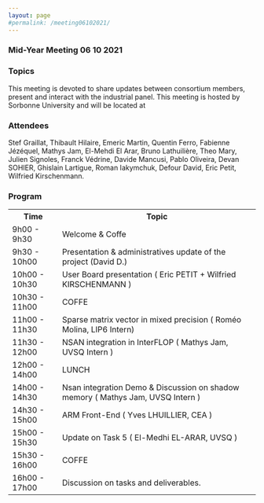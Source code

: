 ```yaml
---
layout: page
#permalink: /meeting06102021/
---
```

### Mid-Year Meeting 06 10 2021

### Topics
This meeting is devoted to share updates between consortium members, present and interact with the industrial panel. 
This meeting is hosted by Sorbonne University and will be located at 

### Attendees
Stef Graillat, Thibault Hilaire, Emeric Martin, Quentin Ferro, Fabienne Jézéquel, Mathys Jam, El-Mehdi El Arar, Bruno Lathuilière, Theo Mary, Julien Signoles, Franck Védrine, Davide Mancusi, Pablo Oliveira, Devan SOHIER, Ghislain Lartigue, Roman Iakymchuk, 
Defour David, Eric Petit, Wilfried Kirschenmann.

### Program
<table>
<tr>
<th> Time </th>
<th> Topic </th>
</tr>

<tr>
<td>9h00 - 9h30</td>
<td>Welcome & Coffe </td>
</tr>

<tr>
<td>9h30 - 10h00</td>
<td> Presentation & administratives update of the project (David D.) </td>
</tr>

<tr>
<td>10h00 - 10h30</td>
<td> User Board presentation ( Eric PETIT + Wilfried KIRSCHENMANN )</td>
</tr>

<tr>
<td>10h30 - 11h00</td>
<td> COFFE </td>
</tr>

<tr>
<td>11h00 - 11h30</td>
<td> Sparse matrix vector in mixed precision ( Roméo Molina, LIP6 Intern)</td>
</tr>

<tr>
<td>11h30 - 12h00</td>
<td> NSAN integration in InterFLOP ( Mathys Jam, UVSQ Intern )</td>
</tr>

<tr>
<td>12h00 - 14h00</td>
<td> LUNCH </td>
</tr>

<tr>
<td>14h00 - 14h30</td>
<td> Nsan integration Demo & Discussion on shadow memory ( Mathys Jam, UVSQ Intern ) </td>
</tr>

<tr>
<td>14h30 - 15h00</td>
<td> ARM Front-End ( Yves LHUILLIER, CEA )</td>
</tr>

<tr>
<td>15h00 - 15h30</td>
<td> Update on Task 5 ( El-Medhi EL-ARAR, UVSQ )</td>
</tr>

<tr>
<td>15h30 - 16h00</td>
<td> COFFE </td>
</tr>

<tr>
<td>16h00 - 17h00</td>
<td> Discussion on tasks and deliverables. </td>
</tr>

</table>

